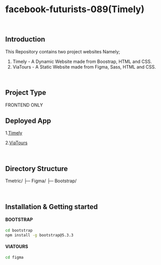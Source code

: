 # facebook-futurists-089(Timely)
<br>

## Introduction

This Repository contains two project websites Namely;
1. Timely - A Dynamic Website made from Boostrap, HTML and CSS.
2. ViaTours - A Static Website made from Figma, Sass, HTML and CSS.
<br>

## Project Type
FRONTEND ONLY
<br>

## Deployed App
1.[Timely](https://timely-facebook-futurists-089.netlify.app/)

2.[ViaTours](https://figma-facebook-futureists-089.netlify.app/)

<br>

## Directory Structure


Tmetric/
├─ Figma/
├─ Bootstrap/

<br>

## Installation & Getting started

#### BOOTSTRAP 

```bash
cd bootstrap
npm install -g bootstrap@5.3.3

```

#### VIATOURS
```bash
cd figma
```

